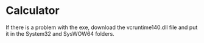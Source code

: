 # Calculator
If there is a problem with the exe, download the vcruntime140.dll file and put it in the System32 and SysWOW64 folders.

